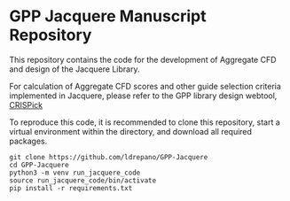 # GPP Jacquere Manuscript Repository

This repository contains the code for the development of Aggregate CFD and design of the Jacquere Library. 

For calculation of Aggregate CFD scores and other guide selection criteria implemented in Jacquere, please refer to the GPP library design webtool, [CRISPick](broad.io/crispick)

To reproduce this code, it is recommended to clone this repository, start a virtual environment within the directory, and download all required packages. 

```
git clone https://github.com/ldrepano/GPP-Jacquere
cd GPP-Jacquere
python3 -m venv run_jacquere_code
source run_jacquere_code/bin/activate
pip install -r requirements.txt 
```
